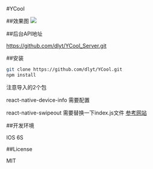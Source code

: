 #YCool

##效果图
![](http://p1.bqimg.com/1949/1cc0df484d580e51.gif)

##后台API地址

https://github.com/dlyt/YCool_Server.git

##安装
```bash
git clone https://github.com/dlyt/YCool.git
npm install
```
注意导入的2个包

react-native-device-info 需要配置

react-native-swipeout 需要替换一下index.js文件 [参考网站](https://github.com/dancormier/react-native-swipeout/issues/108)

##开发环境

IOS  6S


##License

MIT
